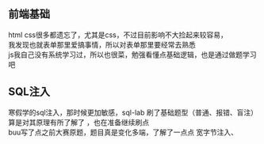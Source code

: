 ## 前端基础
html css很多都遗忘了，尤其是css，不过目前影响不大捡起来较容易，   
我发现也就表单那里爱搞事情，所以对表单那里要经常去熟悉   
js我自己没有系统学习过，所以也很菜，勉强看懂点基础逻辑，也是通过做题学习吧   

## SQL注入
寒假学的sql注入，那时候更加敏感，sql-lab 刷了基础题型（普通、报错、盲注）算是对其原理有所了解了 ，也在准备继续刷点   
buu写了点之前大赛原题，题目真是变化多端，了解了一点点 宽字节注入、

